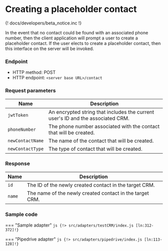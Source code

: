 # Creating a placeholder contact

{! docs/developers/beta_notice.inc !}

In the event that no contact could be found with an associated phone number, then the client application will prompt a user to create a placeholder contact. If the user elects to create a placeholder contact, then this interface on the server will be invoked. 

### Endpoint

* HTTP method: POST
* HTTP endpoint: `<server base URL>/contact`

### Request parameters

| Name             | Description                                                                     |
|------------------|---------------------------------------------------------------------------------|
| `jwtToken`       | An encrypted string that includes the current user's ID and the associated CRM. |
| `phoneNumber`    | The phone number associated with the contact that will be created.              |
| `newContactName` | The name of the contact that will be created.                                   |
| `newContactType` | The type of contact that will be created.                                       |

### Response

| Name   | Description                                              |
|--------|----------------------------------------------------------|
| `id`   | The ID of the newly created contact in the target CRM.   |
| `name` | The name of the newly created contact in the target CRM. |

### Sample code

=== "Sample adapter"
    ```js
    {!> src/adapters/testCRM/index.js [ln:312-372]!}
    ```

=== "Pipedrive adapter"
    ```js
    {!> src/adapters/pipedrive/index.js [ln:113-128]!}
    ```
